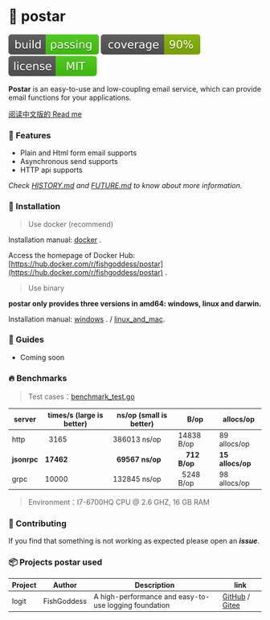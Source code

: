 # 📝 postar

[![build](_icons/build.svg)](_icons/build.svg)
[![coverage](_icons/coverage.svg)](_icons/coverage.svg)
[![license](_icons/license.svg)](https://opensource.org/licenses/MIT)

**Postar** is an easy-to-use and low-coupling email service, which can provide email functions for your applications.

[阅读中文版的 Read me](./README.md)

### 🥇 Features

* Plain and Html form email supports
* Asynchronous send supports
* HTTP api supports

_Check [HISTORY.md](./HISTORY.md) and [FUTURE.md](./FUTURE.md) to know about more information._

### 🚀 Installation

> Use docker (recommend)

Installation manual: [docker](_examples/install/docker_installation_manual.md) .

Access the homepage of Docker Hub: [https://hub.docker.com/r/fishgoddess/postar](https://hub.docker.com/r/fishgoddess/postar) .

> Use binary

**postar only provides three versions in amd64: windows, linux and darwin.**

Installation manual: 
[windows](_examples/install/windows_installation_manual.md) .
/
[linux_and_mac](_examples/install/linux_and_mac_installation_manual.md).

### 📖 Guides

* Coming soon

### 🔥 Benchmarks

> Test cases：[benchmark_test.go](_examples/test/benchmark_test.go)

| server | times/s (large is better) |  ns/op (small is better) | B/op | allocs/op |
| -----------|--------|-------------|-------------|-------------|
| http | &nbsp; 3165 | 386013 ns/op | 14838 B/op | 89 allocs/op |
| **jsonrpc** | **17462** | **&nbsp; 69567 ns/op** | **&nbsp; &nbsp; 712 B/op** | **15 allocs/op** |
| grpc | 10000 | 132845 ns/op | &nbsp; 5248 B/op | 98 allocs/op |

> Environment：I7-6700HQ CPU @ 2.6 GHZ, 16 GB RAM

### 👥 Contributing

If you find that something is not working as expected please open an _**issue**_.

### 📦 Projects postar used

| Project | Author | Description | link |
| -----------|--------|-------------|------------------|
| logit | FishGoddess | A high-performance and easy-to-use logging foundation | [GitHub](https://github.com/FishGoddess/logit) / [Gitee](https://gitee.com/FishGoddess/logit) |
